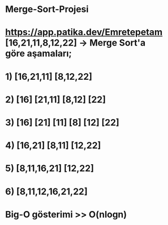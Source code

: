 # Merge-Sort-Projesi
# https://app.patika.dev/Emretepetam [16,21,11,8,12,22] -> Merge Sort'a göre aşamaları;
#
# 1)    [16,21,11]          [8,12,22]
# 
# 2) [16]  [21,11]        [8,12]   [22]
# 
# 3) [16]  [21]  [11]   [8]  [12]    [22]
# 
# 4)   [16,21]     [8,11]       [12,22]
# 
# 5)        [8,11,16,21]    [12,22]
# 
# 6)          [8,11,12,16,21,22]
# Big-O gösterimi >> O(nlogn)